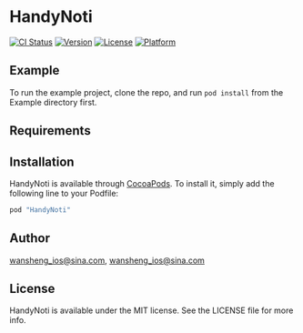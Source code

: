 # HandyNoti

[![CI Status](http://img.shields.io/travis/wansheng_ios@sina.com/HandyNoti.svg?style=flat)](https://travis-ci.org/wansheng_ios@sina.com/HandyNoti)
[![Version](https://img.shields.io/cocoapods/v/HandyNoti.svg?style=flat)](http://cocoapods.org/pods/HandyNoti)
[![License](https://img.shields.io/cocoapods/l/HandyNoti.svg?style=flat)](http://cocoapods.org/pods/HandyNoti)
[![Platform](https://img.shields.io/cocoapods/p/HandyNoti.svg?style=flat)](http://cocoapods.org/pods/HandyNoti)

## Example

To run the example project, clone the repo, and run `pod install` from the Example directory first.

## Requirements

## Installation

HandyNoti is available through [CocoaPods](http://cocoapods.org). To install
it, simply add the following line to your Podfile:

```ruby
pod "HandyNoti"
```

## Author

wansheng_ios@sina.com, wansheng_ios@sina.com

## License

HandyNoti is available under the MIT license. See the LICENSE file for more info.

